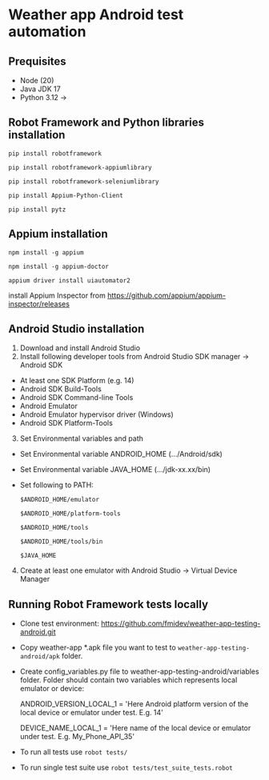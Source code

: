 # Weather app Android test automation

## **Prequisites**

- Node (20)
- Java JDK 17
- Python 3.12 ->

## **Robot Framework and Python libraries installation**

`pip install robotframework`

`pip install robotframework-appiumlibrary`

`pip install robotframework-seleniumlibrary`

`pip install Appium-Python-Client`

`pip install pytz`

## **Appium installation**

`npm install -g appium`

`npm install -g appium-doctor`

`appium driver install uiautomator2`

 install Appium Inspector from https://github.com/appium/appium-inspector/releases

## **Android Studio installation**

1. Download and install Android Studio
2. Install following developer tools from Android Studio SDK manager -> Android SDK
 - At least one SDK Platform (e.g. 14)
 - Android SDK Build-Tools
 - Android SDK Command-line Tools
 - Android Emulator
 - Android Emulator hypervisor driver (Windows)
 - Android SDK Platform-Tools
3. Set Environmental variables and path
 - Set Environmental variable ANDROID_HOME (.../Android/sdk)
 - Set Environmental variable JAVA_HOME (.../jdk-xx.xx/bin)
 - Set following to PATH:

    `$ANDROID_HOME/emulator`

    `$ANDROID_HOME/platform-tools`

    `$ANDROID_HOME/tools`

    `$ANDROID_HOME/tools/bin`
    
    `$JAVA_HOME`
4. Create at least one emulator with Android Studio -> Virtual Device Manager

## **Running Robot Framework tests locally**

- Clone test environment: https://github.com/fmidev/weather-app-testing-android.git
- Copy weather-app *.apk file you want to test to `weather-app-testing-android/apk` folder.
- Create config_variables.py file to weather-app-testing-android/variables folder. Folder should contain two variables which represents local emulator or device:

  ANDROID_VERSION_LOCAL_1 = 'Here Android platform version of the local device or emulator under test. E.g. 14'

  DEVICE_NAME_LOCAL_1 = 'Here name of the local device or emulator under test. E.g. My_Phone_API_35'

- To run all tests use `robot tests/`
- To run single test suite use `robot tests/test_suite_tests.robot`

